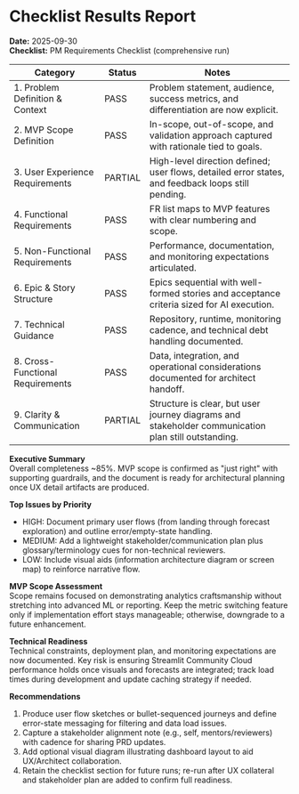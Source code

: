 # Checklist Results Report
**Date:** 2025-09-30  
**Checklist:** PM Requirements Checklist (comprehensive run)

| Category | Status | Notes |
| --- | --- | --- |
| 1. Problem Definition & Context | PASS | Problem statement, audience, success metrics, and differentiation are now explicit. |
| 2. MVP Scope Definition | PASS | In-scope, out-of-scope, and validation approach captured with rationale tied to goals. |
| 3. User Experience Requirements | PARTIAL | High-level direction defined; user flows, detailed error states, and feedback loops still pending. |
| 4. Functional Requirements | PASS | FR list maps to MVP features with clear numbering and scope. |
| 5. Non-Functional Requirements | PASS | Performance, documentation, and monitoring expectations articulated. |
| 6. Epic & Story Structure | PASS | Epics sequential with well-formed stories and acceptance criteria sized for AI execution. |
| 7. Technical Guidance | PASS | Repository, runtime, monitoring cadence, and technical debt handling documented. |
| 8. Cross-Functional Requirements | PASS | Data, integration, and operational considerations documented for architect handoff. |
| 9. Clarity & Communication | PARTIAL | Structure is clear, but user journey diagrams and stakeholder communication plan still outstanding. |

**Executive Summary**  
Overall completeness ~85%. MVP scope is confirmed as "just right" with supporting guardrails, and the document is ready for architectural planning once UX detail artifacts are produced.

**Top Issues by Priority**  
- HIGH: Document primary user flows (from landing through forecast exploration) and outline error/empty-state handling.
- MEDIUM: Add a lightweight stakeholder/communication plan plus glossary/terminology cues for non-technical reviewers.
- LOW: Include visual aids (information architecture diagram or screen map) to reinforce narrative flow.

**MVP Scope Assessment**  
Scope remains focused on demonstrating analytics craftsmanship without stretching into advanced ML or reporting. Keep the metric switching feature only if implementation effort stays manageable; otherwise, downgrade to a future enhancement.

**Technical Readiness**  
Technical constraints, deployment plan, and monitoring expectations are now documented. Key risk is ensuring Streamlit Community Cloud performance holds once visuals and forecasts are integrated; track load times during development and update caching strategy if needed.

**Recommendations**  
1. Produce user flow sketches or bullet-sequenced journeys and define error-state messaging for filtering and data load issues.  
2. Capture a stakeholder alignment note (e.g., self, mentors/reviewers) with cadence for sharing PRD updates.  
3. Add optional visual diagram illustrating dashboard layout to aid UX/Architect collaboration.  
4. Retain the checklist section for future runs; re-run after UX collateral and stakeholder plan are added to confirm full readiness.
